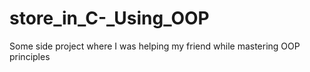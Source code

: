 # store_in_C-_Using_OOP
Some side project where I was helping my friend while mastering OOP principles
